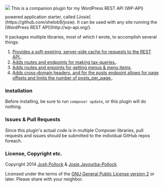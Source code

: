 <p style="display:inline-block;text-align:center;"><img src="https://github.com/Shelob9/josie/blob/master/img/josie.jpg"  /></p>
This is a companion plugin for my WordPress REST API (WP-API) powered application starter, called [Josie](https://github.com/shelob9/josie). It can be used with any site running the [WordPress REST API](http://wp-api.org/). 

It packages multiple libraries, most of which I wrote, to accomplish several things:
 
 1) [Provides a soft-expiring, server-side cache for requests to the REST API.](https://github.com/shelob9/jp-rest-cache).
 2) [Adds routes and endpoints for making tax-queries.](https://github.com/Shelob9/jp-tax-query).
 3) [Adds routes and enpoints for getting menus & menu items](https://github.com/Shelob9/jp-menu-route).
 4) [Adds cross-domain headers, and for the posts endpoint allows for page offsets and limits the number of posts_per_page.](https://github.com/Shelob9/jp-rest-access).
 
### Installation
Before installing, be sure to run `composer update`, or this plugin will do nothing. 

### Issues & Pull Requests
Since this plugin's actual code is in multiple Composer libraries, pull requests and issues should be submitted to the individual GitHub repos foreach.

### License, Copyright etc.
Copyright 2014 [Josh Pollock](http://JoshPress.net) & [Josie Jayourba-Pollock](https://raw.githubusercontent.com/Shelob9/josie/master/img/josie.jpg).

Licensed under the terms of the [GNU General Public License version 2](http://www.gnu.org/licenses/gpl-2.0.html) or later. Please share with your neighbor.
